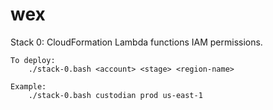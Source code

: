 # wex

Stack 0: CloudFormation Lambda functions IAM permissions.

    To deploy:
        ./stack-0.bash <account> <stage> <region-name>

    Example:
        ./stack-0.bash custodian prod us-east-1
